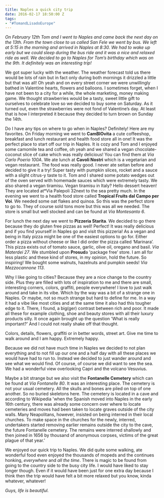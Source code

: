 ```yaml
---
title: Naples a quick city trip
date: 2016-02-17 18:50:00 Z
tags:
- "#TomandLisadoEurope"
---
```


*On February 12th Tom and I went to Naples and came back the next day on the 13th. From the town close to us called San Fele we went by bus. We left at 5:15 in the morning and arrived in Naples at 8:30. We had to wake up early but we could sleep during the bus ride and it was a nice and relaxed ride as well. We decided to go to Naples for Tom’s birthday which was on the 9th. It definitely was an interesting trip!*
<!--more-->
We got super lucky with the weather. The weather forecast told us there would be lots of rain but in fact only during both mornings it drizzled a little but that was all! Oh yeah and on every street corner we were unwillingly bathed in Valentine hearts, flowers and balloons. I sometimes forget, when I have not been to a city for a while, the whole marketing, money making game. We thought strawberries would be a tasty, sweet little gift to ourselves to celebrate love so we decided to buy some on Saturday. As it turned out, even the strawberries were not fond of Valentine’s day. At least that is how I interpreted it because they decided to turn brown on Sunday the 14th.

Do I have any tips on where to go when in Naples? Definitely! Here are my favorites. On Friday morning we went to **CamBIOvita** a cute coffeeshop, breakfast and lunch restaurant and health food store all in one! It was the perfect place to start off our trip in Naples. It is cozy and Tom and I enjoyed some camomile tea and coffee, oh yeah and we shared a vegan chocolate-coconut slice of cake which was really delicious! You can find them at *Via Carlo Poerio 100A*. We ate lunch at **Cavoli Nostri** which is a vegetarian and vegan restaurant. The food was really good. I never ate seitan before and decided to give it a try! Super tasty with pumpkin slices, rocket and a sauce with a slight citrus-y taste to it. Tom and I shared some potato wedges out of the oven served with homemade sauces which were extremely tasty. We also shared a vegan tiramisu. Vegan tiramisu in Italy? Hello dessert heaven! They are located at\*Via Palepoli 32next to the sea pretty much. In the evening we went to a health food store called **Tropical Fruits dal Campo per Voi**. We needed some oat flakes and quinoa. So this was the perfect store to go to. They of course sold tons more but this was all we needed. The store is small but well stocked and can be found at *Via Montesanto 6*.

For lunch the next day we went to **Pizzeria Starita**. We decided to go there because they do gluten free pizzas as well! Perfect! It was really delicious and if you find yourself in Naples go and visit this pizzeria! As a vegan and being in Italy pizza might be one of the easiest options to go for. Either order a pizza without cheese or like I did order the pizza called ‘Marinara’. This pizza exists out of tomato sauce, garlic, olive oil, oregano and basil. *Via Materdei 27*. We stumbled upon **Prosud**a 'package free’ store. I am all for less plastic and these kind of stores, in my opinion, hold the future. So inspiring! We bought some walnuts, hazelnuts and pumpkin seeds! *Via Mezzocannone 113*.

Why I like going to cities? Because they are a nice change to the country side. Plus they are filled with lots of inspiration to me and there are small, interesting corners, colors, graffiti, people everywhere! I love to just walk around and take in its vibe. Which by the way was a bit of a strange one in Naples. Or maybe, not so much strange but hard to define for me. In a way it had a vibe like most cities and at the same time it also had this tougher edge to it. There, I found, a big(ger) contrast between rich and poor. It made all these for example clothing, shoe and beauty stores with all their luxury products silly. It once again brought up the question 'What is really important?’ And I could not really shake off that thought.

Colors, details, flowers, graffiti or in better words, street art. Give me time to walk around and I am happy. Extremely happy.

Because we did not have much time in Naples we decided to not plan everything and to not fill up our one and a half day with all these places we would have had to run to. Instead we decided to just wander around and see what we would find. Of course, of course we did want to see the sea. We had a wonderful view overlooking Capri and the volcano Vesuvius.

Maybe a bit strange but we also visit the **Fontanelle Cemetery** which can be found at *Via Fontanelle 80*. It was an interesting place. The cemetery is not your usual cemetery. All the skulls and bones are piled on top of one another. So no buried skeletons here. The cemetery is located in a cave and according to Wikipedia 'when the Spanish moved into Naples in the early 16th century, there was already some concern over where to locate cemeteries and moves had been taken to locate graves outside of the city walls. Many Neapolitans, however, insisted on being interred in their local churches. To make space in the churches for the newly, interred, undertakers started removing earlier remains outside the city to the cave, the future Fontanelle cemetery. The remains were interred shallowly and then joined in 1656 by thousand of anonymous corpses, victims of the great plague of that year.’

We enjoyed our quick trip to Naples. We did quite some walking, ate wonderful food even enjoyed the thousands of mopeds and the continues honking, *everywhere* and *all the time*. There is magic to be found from going to the country side to the busy city life. I would have liked to stay longer though. Even if it would have been just for one extra day because I think then the trip would have felt a bit more relaxed but you know, kinda whatever, whatever!

*Guys, life is beautiful.*
